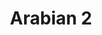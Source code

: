 ---
title: Arabian 2
date: 
draft: false

# descripcion
description : Aros colgantes en plata 925.

materials: Plata 925

color: 

dimensions: Largo 4 cm

code: 01-01-1028

type: "Aros"

categories: []

price: $5.880,00

price_eftvo: $5.000,00

# Images
# first image will be shown in the product page
images:
  # - image: "images/path_to_image"
  # La ubicacion de las imagenes es imagenes/Aros/Aros.Colgantes/01-01-1028-arabian-2
  - image: "./images/aros/colgantes/01-01-1028-arabian-2_a.jpg"
  - image: "./images/aros/colgantes/01-01-1028-arabian-2_b.jpg"
---